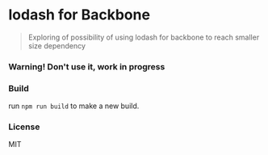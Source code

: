 # lodash for Backbone

> Exploring of possibility of using lodash for backbone to reach smaller size dependency

### Warning! Don't use it, work in progress


### Build
run `npm run build` to make a new build.

### License
MIT